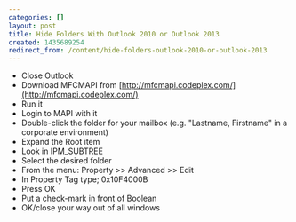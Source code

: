 ```yaml
---
categories: []
layout: post
title: Hide Folders With Outlook 2010 or Outlook 2013
created: 1435689254
redirect_from: /content/hide-folders-outlook-2010-or-outlook-2013
---
```

* Close Outlook
* Download MFCMAPI  from [http://mfcmapi.codeplex.com/](http://mfcmapi.codeplex.com/)
* Run it
* Login to MAPI with it
* Double-click the folder for your mailbox (e.g. "Lastname, Firstname" in a corporate environment)
* Expand the Root item
* Look in IPM_SUBTREE
* Select the desired folder
* From the menu: Property >> Advanced >> Edit
* In Property Tag type; 0x10F4000B
* Press OK
* Put a check-mark in front of Boolean
* OK/close your way out of all windows
